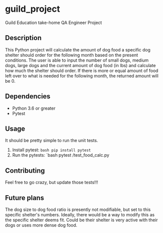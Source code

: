 # guild_project
Guild Education take-home QA Engineer Project

## Description
This Python project will calculate the amount of dog food a specific dog shelter should order for the following month based on the present conditions. The user is able to input the number of small dogs, medium dogs, large dogs and the current amount of dog food (in lbs) and calculate how much the shelter should order. If there is more or equal amount of food left over to what is needed for the following month, the returned amount will be 0.

## Dependencies
* Python 3.6 or greater
* Pytest

## Usage
It should be pretty simple to run the unit tests.
1. Install pytest:
`bash
pip install pytest`
2. Run the pytests:
`bash
pytest <file path>/test_food_calc.py

## Contributing
Feel free to go crazy, but update those tests!!!
  
## Future plans
The dog size to dog food ratio is presently not modifiable, but set to this specific shelter's numbers. Ideally, there would be a way to modify this as the specific shelter deems fit. Could be their shelter is very active with their dogs or uses more dense dog food.
